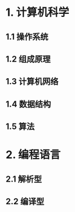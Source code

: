 # 1. 计算机科学

## 1.1 操作系统



## 1.2 组成原理



## 1.3 计算机网络



## 1.4 数据结构



## 1.5 算法



# 2. 编程语言

## 2.1 解析型



## 2.2 编译型



